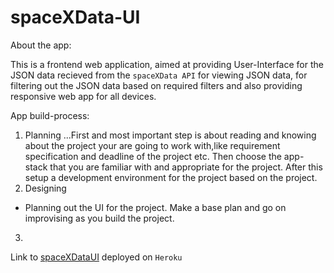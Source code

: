 # spaceXData-UI

About the app:

This is a frontend web application, aimed at providing User-Interface for the JSON data recieved from the `spaceXData API` for viewing JSON data, for filtering out the JSON data based on required filters and also providing responsive web app for all devices.

App build-process:

1. Planning 
...First and most important step is about reading and knowing about the project your are going to work with,like requirement specification and deadline of the project etc. Then choose the app-stack that you are familiar with and appropriate for the project. After this setup a development environment for the project based on the project.
2. Designing
  * Planning out the UI for the project. Make a base plan and go on improvising as you build the project.
3. 
Link to [spaceXDataUI](https://spacexdata-ui.herokuapp.com/) deployed on `Heroku` 
